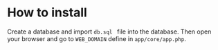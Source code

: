 # How to install

Create a database and import ```db.sql ``` file into the database. Then open your browser and go to ```WEB_DOMAIN``` define in ```app/core/app.php```.
